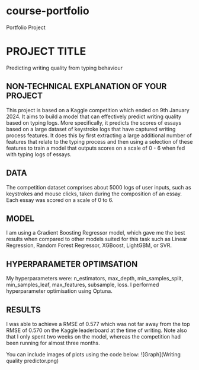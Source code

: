 # course-portfolio
Portfolio Project 

# PROJECT TITLE 
Predicting writing quality from typing behaviour

## NON-TECHNICAL EXPLANATION OF YOUR PROJECT
This project is based on a Kaggle competition which ended on 9th January 2024. It aims to build a model that can effectively predict writing quality based on typing logs. More specifically, it predicts the scores of essays based on a large dataset of keystroke logs that have captured writing process features. It does this by first extracting a large additional number of features that relate to the typing process and then using a selection of these features to train a model that outputs scores on a scale of 0 - 6 when fed with typing logs of essays.

## DATA
The competition dataset comprises about 5000 logs of user inputs, such as keystrokes and mouse clicks, taken during the composition of an essay. Each essay was scored on a scale of 0 to 6. 

## MODEL 
I am using a Gradient Boosting Regressor model, which gave me the best results when compared to other models suited for this task such as Linear Regression, Random Forest Regressor, XGBoost, LightGBM, or SVR. 

## HYPERPARAMETER OPTIMSATION
My hyperparameters were: n_estimators, max_depth, min_samples_split, min_samples_leaf, max_features, subsample, loss. I performed hyperparameter optimisation using Optuna.

## RESULTS
I was able to achieve a RMSE of 0.577 which was not far away from the top RMSE of 0.570 on the Kaggle leaderboard at the time of writing. Note also that I only spent two weeks on the model, whereas the competition had been running for almost three months. 

You can include images of plots using the code below:
![Graph](Writing quality predictor.png)
